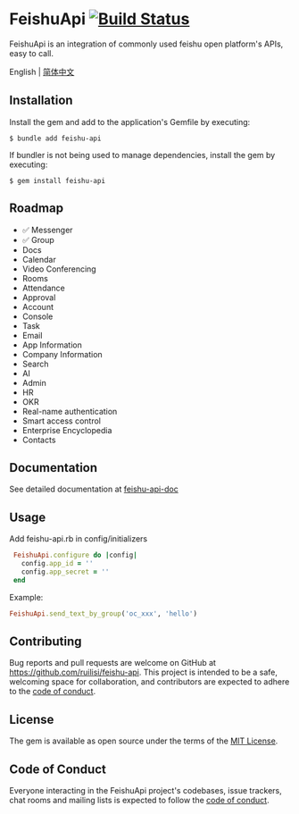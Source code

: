 # FeishuApi  [![Build Status](https://img.shields.io/endpoint.svg?url=https%3A%2F%2Factions-badge.atrox.dev%2Fatrox%2Fsync-dotenv%2Fbadge&label=build&logo=none)](https://actions-badge.atrox.dev/atrox/sync-dotenv/goto)


FeishuApi is an integration of commonly used feishu open platform's APIs, easy to call.


English | [简体中文](./README-zh.md)

## Installation

Install the gem and add to the application's Gemfile by executing:

    $ bundle add feishu-api

If bundler is not being used to manage dependencies, install the gem by executing:

    $ gem install feishu-api

## Roadmap
- ✅ Messenger
- ✅ Group
- Docs
- Calendar
- Video Conferencing
- Rooms
- Attendance
- Approval
- Account
- Console
- Task
- Email
- App Information
- Company Information
- Search
- AI
- Admin
- HR
- OKR
- Real-name authentication
- Smart access control
- Enterprise Encyclopedia
- Contacts

## Documentation
See detailed documentation at [feishu-api-doc](https://xiemala.com/s/DstEGj/feishu-api)
## Usage

Add feishu-api.rb in config/initializers

```ruby
 FeishuApi.configure do |config|
   config.app_id = ''
   config.app_secret = ''
 end
```

Example:

```ruby
FeishuApi.send_text_by_group('oc_xxx', 'hello')
```

## Contributing

Bug reports and pull requests are welcome on GitHub at https://github.com/ruilisi/feishu-api. This project is intended to be a safe, welcoming space for collaboration, and contributors are expected to adhere to the [code of conduct](https://github.com/ruilisi/feishu-api/blob/master/CODE_OF_CONDUCT.md).

## License

The gem is available as open source under the terms of the [MIT License](https://opensource.org/licenses/MIT).

## Code of Conduct

Everyone interacting in the FeishuApi project's codebases, issue trackers, chat rooms and mailing lists is expected to follow the [code of conduct](https://github.com/ruilisi/feishu-api/blob/master/CODE_OF_CONDUCT.md).
